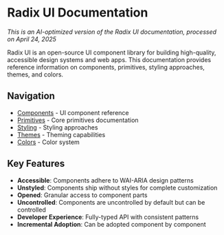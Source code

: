 # Radix UI Documentation

*This is an AI-optimized version of the Radix UI documentation, processed on April 24, 2025*

Radix UI is an open-source UI component library for building high-quality, accessible design systems and web apps. This documentation provides reference information on components, primitives, styling approaches, themes, and colors.

## Navigation

- [Components](./components/index.md) - UI component reference
- [Primitives](./primitives/index.md) - Core primitives documentation
- [Styling](./styling/index.md) - Styling approaches
- [Themes](./themes/index.md) - Theming capabilities
- [Colors](./colors/index.md) - Color system

## Key Features

- **Accessible**: Components adhere to WAI-ARIA design patterns
- **Unstyled**: Components ship without styles for complete customization
- **Opened**: Granular access to component parts
- **Uncontrolled**: Components are uncontrolled by default but can be controlled
- **Developer Experience**: Fully-typed API with consistent patterns
- **Incremental Adoption**: Can be adopted component by component